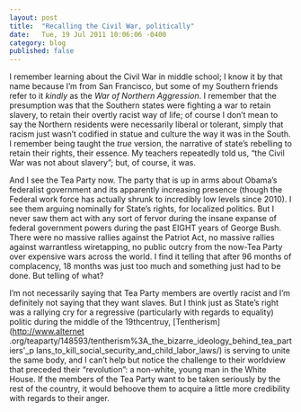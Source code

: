```yaml
---
layout: post
title:  "Recalling the Civil War, politically"
date:   Tue, 19 Jul 2011 10:06:06 -0400
category: blog
published: false
---
```


I remember learning about the Civil War in middle school; I know it by that
name because I’m from San Francisco, but some of my Southern friends refer to
it _kindly_ as the _War of Northern Aggression_. I remember that the
presumption was that the Southern states were fighting a war to retain
slavery, to retain their overtly racist way of life; of course I don’t mean to
say the Northern residents were necessarily liberal or tolerant, simply that
racism just wasn’t codified in statue and culture the way it was in the South.
I remember being taught the _true_ version, the narrative of state’s rebelling
to retain their rights, their essence. My teachers repeatedly told us, “the
Civil War was not about slavery”; but, of course, it was.

And I see the Tea Party now. The party that is up in arms about Obama’s
federalist government and its apparently increasing presence (though the
Federal work force has actually shrunk to incredibly low levels since 2010). I
see them arguing nominally for State’s rights, for localized politics. But I
never saw them act with any sort of fervor during the insane expanse of
federal government powers during the past EIGHT years of George Bush. There
were no massive rallies against the Patriot Act, no massive rallies against
warrantless wiretapping, no public outcry from the now-Tea Party over
expensive wars across the world. I find it telling that after 96 months of
complacency, 18 months was just too much and something just had to be done.
But telling of what?

I’m not necessarily saying that Tea Party members are overtly racist and I’m
definitely not saying that they want slaves. But I think just as State’s right
was a rallying cry for a regressive (particularly with regards to equality)
politic during the middle of the 19thcentruy, [Tentherism](http://www.alternet
.org/teaparty/148593/tentherism%3A_the_bizarre_ideology_behind_tea_partiers'_p
lans_to_kill_social_security_and_child_labor_laws/) is serving to unite the
same body, and I can’t help but notice the challenge to their worldview that
preceded their “revolution”: a non-white, young man in the White House. If the
members of the Tea Party want to be taken seriously by the rest of the
country, it would behoove them to acquire a little more credibility with
regards to their anger.
